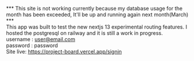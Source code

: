 *** This site is not working currently because my database usage for the month has been exceeded, It'll be up and running again next month(March) ***<br/>
This app was built to test the new nextjs 13 experimental routing features. I hosted the postgresql on railway and it is still a work in progress. <br/>
username : user@email.com<br/>
password : password <br/>
Site live: https://project-board.vercel.app/signin
